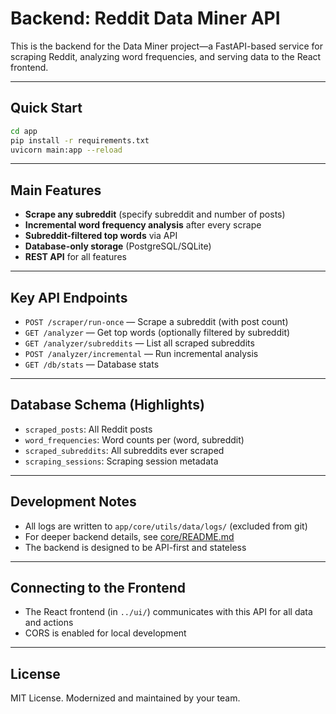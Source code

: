 # Backend: Reddit Data Miner API

This is the backend for the Data Miner project—a FastAPI-based service for scraping Reddit, analyzing word frequencies, and serving data to the React frontend.

---

## Quick Start
```bash
cd app
pip install -r requirements.txt
uvicorn main:app --reload
```

---

## Main Features
- **Scrape any subreddit** (specify subreddit and number of posts)
- **Incremental word frequency analysis** after every scrape
- **Subreddit-filtered top words** via API
- **Database-only storage** (PostgreSQL/SQLite)
- **REST API** for all features

---

## Key API Endpoints
- `POST /scraper/run-once` — Scrape a subreddit (with post count)
- `GET /analyzer` — Get top words (optionally filtered by subreddit)
- `GET /analyzer/subreddits` — List all scraped subreddits
- `POST /analyzer/incremental` — Run incremental analysis
- `GET /db/stats` — Database stats

---

## Database Schema (Highlights)
- `scraped_posts`: All Reddit posts
- `word_frequencies`: Word counts per (word, subreddit)
- `scraped_subreddits`: All subreddits ever scraped
- `scraping_sessions`: Scraping session metadata

---

## Development Notes
- All logs are written to `app/core/utils/data/logs/` (excluded from git)
- For deeper backend details, see [core/README.md](app/core/README.md)
- The backend is designed to be API-first and stateless

---

## Connecting to the Frontend
- The React frontend (in `../ui/`) communicates with this API for all data and actions
- CORS is enabled for local development

---

## License
MIT License. Modernized and maintained by your team. 